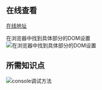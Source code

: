 ## 在线查看
[在线地址](https://1643565650.github.io/Learning-By-Doing/J30-9%20console%E6%96%B9%E6%B3%95/inex-%E6%9D%8E%E8%A1%8C%E7%9F%A5.html)  

在浏览器中找到具体部分的DOM设置  
![在浏览器中找到具体部分的DOM设置](https://upload-images.jianshu.io/upload_images/2195446-88fe9ed4d9c53ea4.gif?imageMogr2/auto-orient/strip)

## 所需知识点
![console调试方法](https://upload-images.jianshu.io/upload_images/2195446-0b0bc84477ad34e5.png?imageMogr2/auto-orient/strip%7CimageView2/2/w/1240)

